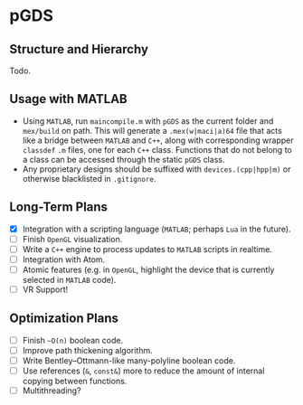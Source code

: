 # pGDS

<!-- Designing photonics layouts using the GDSII format often requires large numbers of vertices. pGDS is designed to -->

## Structure and Hierarchy

Todo.

## Usage with MATLAB

* Using `MATLAB`, run `maincompile.m` with `pGDS` as the current folder and `mex/build` on path. This will generate a `.mex(w|maci|a)64` file that acts like a bridge between `MATLAB` and `C++`, along with corresponding wrapper `classdef` `.m` files, one for each `C++` class. Functions that do not belong to a class can be accessed through the static `pGDS` class.
* Any proprietary designs should be suffixed with `devices.(cpp|hpp|m)` or otherwise blacklisted in `.gitignore`.

## Long-Term Plans
 - [x] Integration with a scripting language (`MATLAB`; perhaps `Lua` in the future).
 - [ ] Finish `OpenGL` visualization.
 - [ ] Write a `C++` engine to process updates to `MATLAB` scripts in realtime.
 - [ ] Integration with Atom.
 - [ ] Atomic features (e.g. in `OpenGL`, highlight the device  that is currently selected in `MATLAB` code).
 - [ ] VR Support!

## Optimization Plans
  - [ ] Finish `~O(n)` boolean code.
  - [ ] Improve path thickening algorithm.
  - [ ] Write Bentley–Ottmann-like many-polyline boolean code.
  - [ ] Use references (`&`, `const&`) more to reduce the amount of internal copying between functions.
  - [ ] Multithreading?

<!-- ## Mac/Unix Dependencies -->
<!-- * homebrew `/usr/bin/ruby -e "$(curl -fsSL https://raw.githubusercontent.com/Homebrew/install/master/install)"`
* node `brew install node` `npm install --save-dev electron-rebuild`
* freetype `brew install freetype` -->
